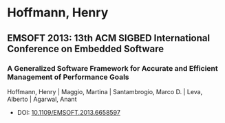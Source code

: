 # Hoffmann, Henry

## EMSOFT 2013: 13th ACM SIGBED International Conference on Embedded Software

### A Generalized Software Framework for Accurate and Efficient Management of Performance Goals
Hoffmann, Henry | Maggio, Martina | Santambrogio, Marco D. | Leva, Alberto | Agarwal, Anant
* DOI: [10.1109/EMSOFT.2013.6658597](https://doi.org/10.1109/EMSOFT.2013.6658597)

